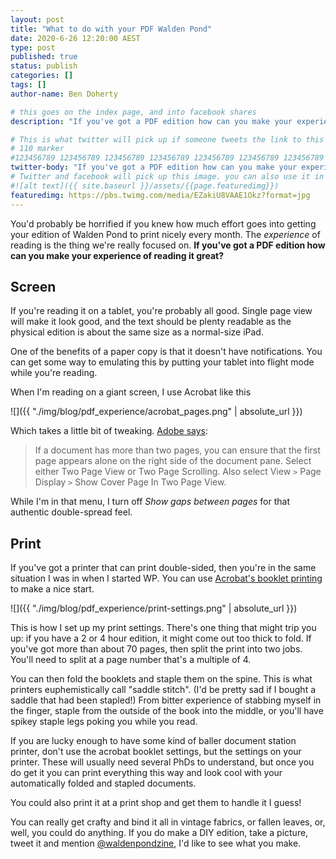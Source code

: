 ```yaml
---
layout: post
title: "What to do with your PDF Walden Pond"
date: 2020-6-26 12:20:00 AEST
type: post
published: true
status: publish
categories: []
tags: []
author-name: Ben Doherty

# this goes on the index page, and into facebook shares
description: "If you've got a PDF edition how can you make your experience of reading it great?"

# This is what twitter will pick up if someone tweets the link to this page
# 110 marker
#123456789 123456789 123456789 123456789 123456789 123456789 123456789 123456789 123456789 123456789 123456789 123456789
twitter-body: "If you've got a PDF edition how can you make your experience of reading it great?"
# Twitter and facebook will pick up this image. you can also use it in a post with: -
#![alt text]({{ site.baseurl }}/assets/{{page.featuredimg}})
featuredimg: https://pbs.twimg.com/media/EZakiU8VAAE1Okz?format=jpg
---
```


You'd probably be horrified if you knew how much effort goes into getting your edition of Walden Pond to print nicely every month. The _experience_ of reading is the thing we're really focused on. **If you've got a PDF edition how can you make your experience of reading it great?**

<!--more-->

## Screen

If you're reading it on a tablet, you're probably all good. Single page view will make it look good, and the text should be plenty readable as the physical edition is about the same size as a normal-size iPad.

One of the benefits of a paper copy is that it doesn't have notifications. You can get some way to emulating this by putting your tablet into flight mode while you're reading.

When I'm reading on a giant screen, I use Acrobat like this

![]({{ "./img/blog/pdf_experience/acrobat_pages.png" | absolute_url }})

Which takes a little bit of tweaking. [Adobe says](https://helpx.adobe.com/au/acrobat/using/adjusting-pdf-views.html#set_the_page_layout_and_orientation):

> If a document has more than two pages, you can ensure that the first page appears alone on the right side of the document pane. Select either Two Page View or Two Page Scrolling. Also select View `>` Page Display `>` Show Cover Page In Two Page View.

While I'm in that menu, I turn off _Show gaps between pages_ for that authentic double-spread feel.

## Print

If you've got a printer that can print double-sided, then you're in the same situation I was in when I started WP. You can use [Acrobat's booklet printing](https://helpx.adobe.com/au/acrobat/kb/print-booklets-acrobat-reader.html) to make a nice start.

![]({{ "./img/blog/pdf_experience/print-settings.png" | absolute_url }})

This is how I set up my print settings. There's one thing that might trip you up: if you have a 2 or 4 hour edition, it might come out too thick to fold. If you've got more than about 70 pages, then split the print into two jobs. You'll need to split at a page number that's a multiple of 4.

You can then fold the booklets and staple them on the spine. This is what printers euphemistically call "saddle stitch". (I'd be pretty sad if I bought a saddle that had been stapled!) From bitter experience of stabbing myself in the finger, staple from the outside of the book into the middle, or you'll have spikey staple legs poking you while you read.

If you are lucky enough to have some kind of baller document station printer, don't use the acrobat booklet settings, but the settings on your printer. These will usually need several PhDs to understand, but once you do get it you can print everything this way and look cool with your automatically folded and stapled documents.

You could also print it at a print shop and get them to handle it I guess!

You can really get crafty and bind it all in vintage fabrics, or fallen leaves, or, well, you could do anything. If you do make a DIY edition, take a picture, tweet it and mention [@waldenpondzine](https://twitter.com/WaldenPondZine), I'd like to see what you make.
